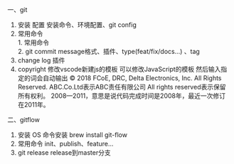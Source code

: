 一、git
  1. 安装 配置
    安装命令、环境配置、git config<br>
  2. 常用命令<br>
    1. 常用命令<br>
    2. git commit message格式、插件、type(feat/fix/docs...) 、tag<br>
  3. change log
    插件<br>
  4. copyright
    修改vscode新建js的模板
    可以修改JavaScript的模板 然后输入指定的词会自动输出
    © 2018 FCoE, DRC, Delta Electronics, Inc. All Rights Reserved.
    ABC.Co.Ltd表示ABC责任有限公司
    All rights reserved表示保留所有权利。
    2008—2011，意思是说代码完成时间是2008年，最近一次修订在2011年。

二、gitflow
  1. 安装
    OS 命令安装  brew install git-flow
  2. 常用命令
    init、publish、feature...
  3. git release
  release到master分支
  
